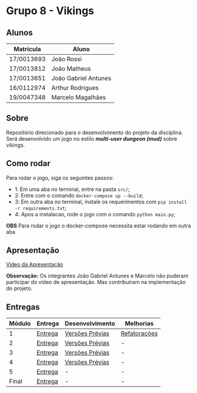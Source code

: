 # Grupo 8 - Vikings

## Alunos

| Matrícula | Aluno |
| -- | -- |
| 17/0013693 | João Rossi |
| 17/0013812 | João Matheus |
| 17/0013651 | João Gabriel Antunes |
| 16/0112974 | Arthur Rodrigues |
| 19/0047348 | Marcelo Magalhães |

## Sobre

Repositório direcionado para o desenvolvimento do projeto da disciplina. Será desenvolvido um jogo no estilo ***multi-user dungeon (mud)*** sobre vikings.

## Como rodar
Para rodar o jogo, siga os seguintes passos:
- 1: Em uma aba no terminal, entre na pasta `src/`;
- 2: Entre com o comando `docker-compose up --build`;
- 3: Em outra aba no terminal, instale os requerimentos com `pip install -r requirements.txt`;
- 4: Apos a instalacao, rode o jogo com o comando `python main.py`;

**OBS** Para rodar o jogo o docker-compose necessita estar rodando em outra aba

## Apresentação

[Vídeo da Apresentação](./media/apresentacao-grupo8-vikings.mp4)

**Observação:** Os integrantes João Gabriel Antunes e Marcelo não puderam participar do vídeo de apresentação. Mas contribuíram na implementação do projeto.

## Entregas

| Módulo | Entrega | Desenvolvimento | Melhorias |
| ------ | ------- | --------------- | --------- |
| 1 | [Entrega](./mod_1/README.md) | [Versões Prévias](./mod_1/prev/README.md) | [Refatorações](./mod_1/refat/README.md) |
| 2 | [Entrega](./mod_2/README.md) | [Versões Prévias](./mod_2/prev/README.md) | - |
| 3 | [Entrega](./mod_3/README.md) | [Versões Prévias](./mod_3/prev/README.md) | - |
| 4 | [Entrega](./mod_4/README.md) | [Versões Prévias](./mod_4/prev/README.md) | - |
| 5 | [Entrega](./mod_5/README.md) | - | - |
| Final | [Entrega](./src/) | - | - |


